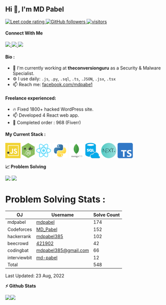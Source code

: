 ## Hi 👋, I'm MD Pabel

<p align="left">
  <a href="https://leetcode.com/mdpabel/">
    <img src="https://cp-logo.vercel.app/leetcode/mdpabel" alt="Leet code rating" />
  </a>
  <a href="https://github.com/mdpabel?tab=followers">
    <img alt="GitHub followers" src="https://img.shields.io/github/followers/mdpabel?color=green&logo=github">
  </a>
  <a href="https://github.com/mdpabel/">
    <img src="https://komarev.com/ghpvc/?username=mdpabel" alt="visitors" />
  </a>

</p>

#### Connect With Me

<p left="center">
<a href="https://www.facebook.com/mdpabe1">
  <img src="https://img.shields.io/badge/Facebook-1877F2?style=for-the-badge&logo=facebook&logoColor=white" height=25>
</a>
<a href="mailto:mdpabel385@gmail.com">
  <img src="	https://img.shields.io/badge/Gmail-D14836?style=for-the-badge&logo=gmail&logoColor=white" height=25>
</a>
<a href="https://twitter.com/MDPabel72682382">
  <img src="https://img.shields.io/badge/twitter-%231DA1F2.svg?&style=for-the-badge&logo=twitter&logoColor=white" height=25>
</a> 
</p>

#### Bio :

- 🏢 I'm currently working at **theconversionguru** as a Security & Malware Specialist.
- ⚙️ I use daily: `.js`, `.py`, `.sql`, `.ts`, `.JSON`, `.jsx`, `.tsx`
- 📫 Reach me: [facebook.com/mdpabe1](https://facebook.com/mdpabe1)

#### Freelance experienced: 

- 🔥 Fixed 1800+ hacked WordPress site.
- 📫 Developed 4 React web app.
- 🚀 Completed order : 968 (Fiverr)

#### My Current Stack :

<img height="48" src="js.png" alt="js"> <img height="48" src="nodejs.png" alt="nodejs"> <img height="48" src="react-original.svg" alt="react"> <img height="48" src="python-original.svg" alt="python"> <img height="48" src="mongo.png" alt="mongo"> <img height="48" src="sql.png" alt="sql"> <img height="48" src="next.png" alt="next"> <img height="48" src="ts.png" alt="ts">

<b>&#128200; Problem Solving</b>

<p float="left; flex-wrap: nowrap">
<img height="180em" src="https://leetcard.jacoblin.cool/mdpabel?theme=light&font=Karma&ext=contest" />
<img height="180em" src="https://codeforces-stats-api.herokuapp.com/stats?username=MD_Pabel" />
</p>

# Problem Solving Stats :

| OJ           | Username                                                                                    | Solve Count |
| ------------ | ------------------------------------------------------------------------------------------- | ----------- |
| mdpabel      | [mdpabel](https://leetcode.com/mdpabel/)                                                    | 174         |
| Codeforces   | [MD_Pabel](https://codeforces.com/profile/MD_Pabel)                                          | 152         |
| hackerrank   | [mdpabel385](https://www.hackerrank.com/mdpabel385)                                         | 102         |
| beecrowd     | [421902](https://www.beecrowd.com.br/judge/en/profile/421902)                             | 42          |
| codingbat    | [mdpabel385@gmail.com](https://codingbat.com/done?user=mdpabel385@gmail.com&tag=5731298719) | 66          |
| interviewbit | [md-pabel](https://www.interviewbit.com/profile/md-pabel/solved-problems)                                 | 12          |
| Total        |                                                                                             | 548         |

Last Updated: 23 Aug, 2022

<b>⚡ Github Stats</b>

<p style="display: flex;" float="left">
<img height="180em" src="https://github-readme-stats.vercel.app/api?username=mdpabel&show_icons=true&hide_border=true&&count_private=true&include_all_commits=true" /> 
<img height="180em" src="https://github-readme-stats.vercel.app/api/top-langs/?username=mdpabel&show_icons=true&hide_border=true&layout=compact&langs_count=8"/>
</p>


